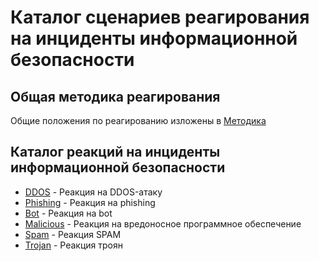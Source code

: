 # Каталог сценариев реагирования на инциденты информационной безопасности

## Общая методика реагирования

  Общие положения по реагированию изложены в [Методика](https://github.com/Madnikulin50/makves-resources/blob/master/playbooks/Методика.md "Переход по ссылке")
  
 ## Каталог реакций на инциденты информационной безопасности
 
 + [DDOS](https://github.com/Madnikulin50/makves-resources/blob/master/playbooks/ddos.md "Переход по ссылке")  - Реакция на DDOS-атаку
 + [Phishing](https://github.com/Madnikulin50/makves-resources/blob/master/playbooks/phishing.md "Переход по ссылке")  - Реакция на phishing
 + [Bot](https://github.com/Madnikulin50/makves-resources/blob/master/playbooks/bot.md "Переход по ссылке")  - Реакция на bot
 + [Malicious](https://github.com/Madnikulin50/makves-resources/blob/master/playbooks/malicious.md "Переход по ссылке")  - Реакция на вредоносное программное обеспечение
 + [Spam](https://github.com/Madnikulin50/makves-resources/blob/master/playbooks/spam.md "Переход по ссылке")  - Реакция SPAM
 + [Trojan](https://github.com/Madnikulin50/makves-resources/blob/master/playbooks/trojan.md "Переход по ссылке")  - Реакция троян
 
